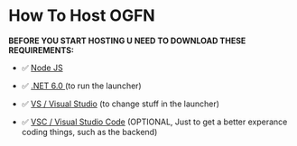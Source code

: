 # How To Host OGFN


**BEFORE YOU START HOSTING U NEED TO DOWNLOAD THESE REQUIREMENTS:**

- :white_check_mark: [Node JS](https://nodejs.org/en) 

- :white_check_mark: [.NET 6.0 ](https://dotnet.microsoft.com/en-us/download/dotnet/thank-you/sdk-6.0.418-windows-x64-installer) (to run the launcher)

- :white_check_mark: [VS / Visual Studio](https://visualstudio.microsoft.com/) (to change stuff in the launcher)

- :white_check_mark: [VSC / Visual Studio Code](https://visualstudio.microsoft.com/) (OPTIONAL, Just to get a better experance coding things, such as the backend)
